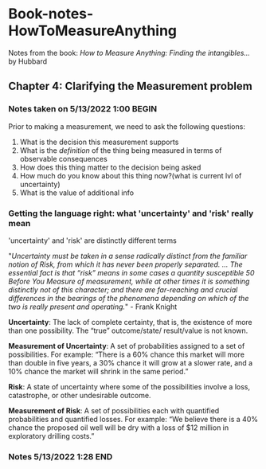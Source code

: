 # Book-notes-HowToMeasureAnything
Notes from the book: *How to Measure Anything: Finding the intangibles...* by Hubbard

## Chapter 4: Clarifying the Measurement problem

### Notes taken on 5/13/2022 1:00 BEGIN

Prior to making a measurement, we need to ask the following questions:
1. What is the decision this measurement supports
2. What is the *definition* of the thing being measured in terms of observable consequences
3. How does this thing matter to the decision being asked
4. How much do you know about this thing now?(what is current lvl of uncertainty)
5. What is the value of additional info

### Getting the language right: what 'uncertainty' and 'risk' really mean

'uncertainty' and 'risk' are distinctly different terms  

"*Uncertainty must be taken in a sense radically distinct from the familiar
notion of Risk, from which it has never been properly separated. ...
The essential fact is that “risk” means in some cases a quantity susceptible
50 Before You Measure
of measurement, while at other times it is something distinctly not of this
character; and there are far-reaching and crucial differences in the
bearings of the phenomena depending on which of the two is really
present and operating.*" - Frank Knight

**Uncertainty**: The lack of complete certainty, that is, the existence of more than one possibility. The “true” outcome/state/
result/value is not known.  

**Measurement of Uncertainty**: A set of probabilities assigned to
a set of possibilities. For example: “There is a 60% chance this
market will more than double in five years, a 30% chance it
will grow at a slower rate, and a 10% chance the market will
shrink in the same period.”  

**Risk**: A state of uncertainty where some of the possibilities involve
a loss, catastrophe, or other undesirable outcome.  

**Measurement of Risk**: A set of possibilities each with quantified
probabilities and quantified losses. For example: “We believe
there is a 40% chance the proposed oil well will be dry with a
loss of $12 million in exploratory drilling costs.”

### Notes 5/13/2022 1:28 END